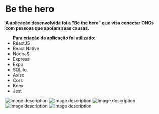 # Be the hero

<b>A aplicação desenvolvida foi a "Be the hero" que visa conectar ONGs com pessoas que apoiam suas causas.</b>


<ul>
  <b>Para criação da aplicação foi utilizado:</b>
  <li>ReactJS</li>
  <li>React Native</li>
  <li>NodeJS</li>
  <li>Express</li>
  <li>Expo</li>
  <li>SQLite</li>
  <li>Axiso</li>
  <li>Cors</li>
  <li>Knex</li>
  <li>Jest</li>
 </ul>
 


![Image description](https://i.imgur.com/NrRXLf1.png) 
![Image description](https://i.imgur.com/PZM98hL.png) 
![Image description](https://i.imgur.com/dHnq0GV.png) 
![Image description](https://i.imgur.com/pioDuWT.png) 
![Image description](https://i.imgur.com/idTDXBv.png) 
